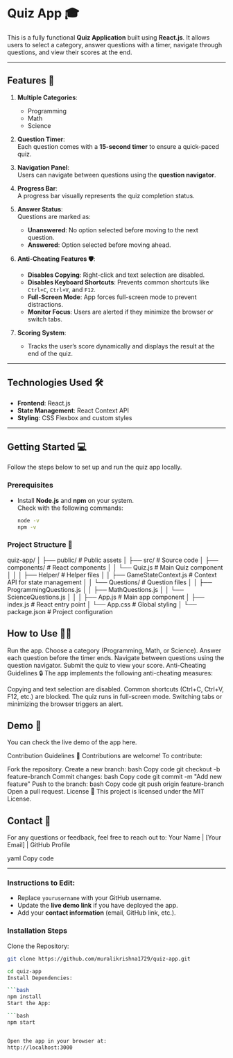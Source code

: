 # **Quiz App 🎓**

This is a fully functional **Quiz Application** built using **React.js**. It allows users to select a category, answer questions with a timer, navigate through questions, and view their scores at the end.

---

## **Features 🚀**

1. **Multiple Categories**:  
   - Programming  
   - Math  
   - Science  

2. **Question Timer**:  
   Each question comes with a **15-second timer** to ensure a quick-paced quiz.

3. **Navigation Panel**:  
   Users can navigate between questions using the **question navigator**.

4. **Progress Bar**:  
   A progress bar visually represents the quiz completion status.

5. **Answer Status**:  
   Questions are marked as:  
   - **Unanswered**: No option selected before moving to the next question.  
   - **Answered**: Option selected before moving ahead.

6. **Anti-Cheating Features 🛡️**:
   - **Disables Copying**: Right-click and text selection are disabled.  
   - **Disables Keyboard Shortcuts**: Prevents common shortcuts like `Ctrl+C`, `Ctrl+V`, and `F12`.  
   - **Full-Screen Mode**: App forces full-screen mode to prevent distractions.  
   - **Monitor Focus**: Users are alerted if they minimize the browser or switch tabs.

7. **Scoring System**:  
   - Tracks the user’s score dynamically and displays the result at the end of the quiz.

---

## **Technologies Used 🛠️**

- **Frontend**: React.js
- **State Management**: React Context API
- **Styling**: CSS Flexbox and custom styles

---

## **Getting Started 💻**

Follow the steps below to set up and run the quiz app locally.

### **Prerequisites**

- Install **Node.js** and **npm** on your system.  
  Check with the following commands:
  ```bash
  node -v
  npm -v


### **Project Structure 📂**

quiz-app/
│
├── public/                       # Public assets
│
├── src/                          # Source code
│   ├── components/               # React components
│   │   └── Quiz.js               # Main Quiz component
│   │
│   ├── Helper/                   # Helper files
│   │   ├── GameStateContext.js   # Context API for state management
│   │   └── Questions/            # Question files
│   │       ├── ProgrammingQuestions.js
│   │       ├── MathQuestions.js
│   │       └── ScienceQuestions.js
│   │
│   ├── App.js                    # Main app component
│   ├── index.js                  # React entry point
│   └── App.css                   # Global styling
│
└── package.json                  # Project configuration


## **How to Use 🧑‍💻**
Run the app.
Choose a category (Programming, Math, or Science).
Answer each question before the timer ends.
Navigate between questions using the question navigator.
Submit the quiz to view your score.
Anti-Cheating Guidelines 🔒
The app implements the following anti-cheating measures:

Copying and text selection are disabled.
Common shortcuts (Ctrl+C, Ctrl+V, F12, etc.) are blocked.
The quiz runs in full-screen mode.
Switching tabs or minimizing the browser triggers an alert.

## **Demo 🔗**
You can check the live demo of the app here.

Contribution Guidelines 🤝
Contributions are welcome! To contribute:

Fork the repository.
Create a new branch:
bash
Copy code
git checkout -b feature-branch
Commit changes:
bash
Copy code
git commit -m "Add new feature"
Push to the branch:
bash
Copy code
git push origin feature-branch
Open a pull request.
License 📄
This project is licensed under the MIT License.

## **Contact 📧**
For any questions or feedback, feel free to reach out to:
Your Name | [Your Email] | GitHub Profile

yaml
Copy code

---

### **Instructions to Edit**:
- Replace `yourusername` with your GitHub username.  
- Update the **live demo link** if you have deployed the app.  
- Add your **contact information** (email, GitHub link, etc.).  


### **Installation Steps**
Clone the Repository:

```bash
git clone https://github.com/muralikrishna1729/quiz-app.git

cd quiz-app
Install Dependencies:

```bash
npm install
Start the App:

```bash
npm start


Open the app in your browser at:
http://localhost:3000







